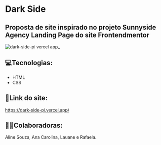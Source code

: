 # Dark Side
## Proposta de site inspirado no projeto Sunnyside Agency Landing Page do site Frontendmentor

![dark-side-pi vercel app_](https://user-images.githubusercontent.com/86006464/192047620-027045a0-f422-4d3b-a2c8-517bd59f5ff8.png)

## 💻Tecnologias:
<ul>
  <li>HTML</li>
  <li>CSS</li>
</ul>

 ## 🔗Link do site: 
 https://dark-side-pi.vercel.app/

## 👩‍💻Colaboradoras: 
Aline Souza, Ana Carolina, Lauane e Rafaela.

